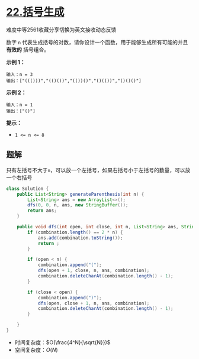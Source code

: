 # [22.括号生成](https://leetcode-cn.com/problems/generate-parentheses/)

难度中等2561收藏分享切换为英文接收动态反馈

数字 `n` 代表生成括号的对数，请你设计一个函数，用于能够生成所有可能的并且 **有效的** 括号组合。

 

**示例 1：**

```
输入：n = 3
输出：["((()))","(()())","(())()","()(())","()()()"]
```

**示例 2：**

```
输入：n = 1
输出：["()"]
```

 

**提示：**

- `1 <= n <= 8`

## 题解

只有左括号不大于`n`，可以放一个左括号，如果右括号小于左括号的数量，可以放一个右括号

```java
class Solution {
    public List<String> generateParenthesis(int n) {
        List<String> ans = new ArrayList<>();
        dfs(0, 0, n, ans, new StringBuffer());
        return ans;
    }

    public void dfs(int open, int close, int n, List<String> ans, StringBuffer combination) {
        if (combination.length() == 2 * n) {
            ans.add(combination.toString());
            return ;
        }

        if (open < n) {
            combination.append("(");
            dfs(open + 1, close, n, ans, combination);
            combination.deleteCharAt(combination.length() - 1);
        }

        if (close < open) {
            combination.append(")");
            dfs(open, close + 1, n, ans, combination);
            combination.deleteCharAt(combination.length() - 1);
        }

    }
}
```

* 时间复杂度：$O(\frac{4^N}{\sqrt{N}})$
* 空间复杂度：$O(N)$